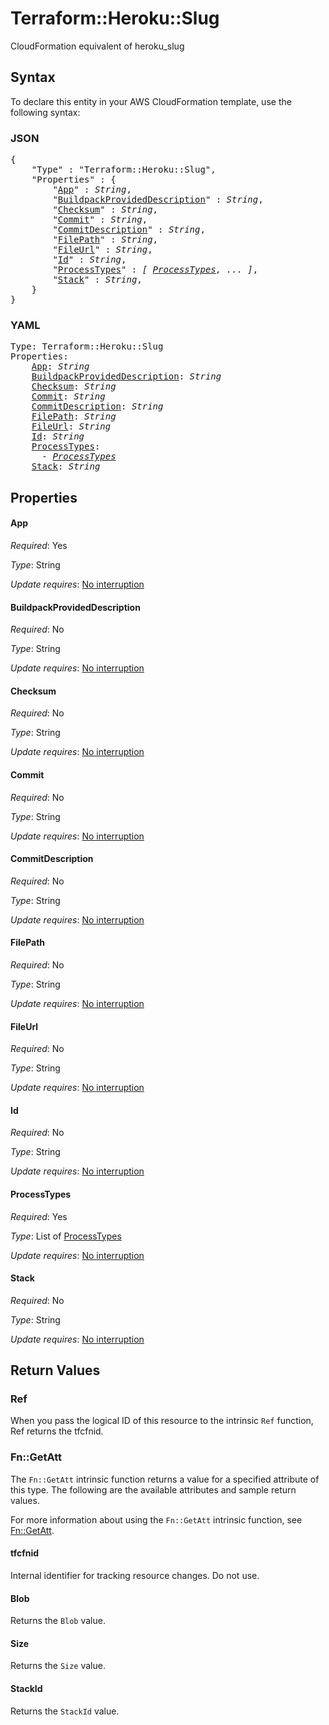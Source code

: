 # Terraform::Heroku::Slug

CloudFormation equivalent of heroku_slug

## Syntax

To declare this entity in your AWS CloudFormation template, use the following syntax:

### JSON

<pre>
{
    "Type" : "Terraform::Heroku::Slug",
    "Properties" : {
        "<a href="#app" title="App">App</a>" : <i>String</i>,
        "<a href="#buildpackprovideddescription" title="BuildpackProvidedDescription">BuildpackProvidedDescription</a>" : <i>String</i>,
        "<a href="#checksum" title="Checksum">Checksum</a>" : <i>String</i>,
        "<a href="#commit" title="Commit">Commit</a>" : <i>String</i>,
        "<a href="#commitdescription" title="CommitDescription">CommitDescription</a>" : <i>String</i>,
        "<a href="#filepath" title="FilePath">FilePath</a>" : <i>String</i>,
        "<a href="#fileurl" title="FileUrl">FileUrl</a>" : <i>String</i>,
        "<a href="#id" title="Id">Id</a>" : <i>String</i>,
        "<a href="#processtypes" title="ProcessTypes">ProcessTypes</a>" : <i>[ <a href="processtypes.md">ProcessTypes</a>, ... ]</i>,
        "<a href="#stack" title="Stack">Stack</a>" : <i>String</i>,
    }
}
</pre>

### YAML

<pre>
Type: Terraform::Heroku::Slug
Properties:
    <a href="#app" title="App">App</a>: <i>String</i>
    <a href="#buildpackprovideddescription" title="BuildpackProvidedDescription">BuildpackProvidedDescription</a>: <i>String</i>
    <a href="#checksum" title="Checksum">Checksum</a>: <i>String</i>
    <a href="#commit" title="Commit">Commit</a>: <i>String</i>
    <a href="#commitdescription" title="CommitDescription">CommitDescription</a>: <i>String</i>
    <a href="#filepath" title="FilePath">FilePath</a>: <i>String</i>
    <a href="#fileurl" title="FileUrl">FileUrl</a>: <i>String</i>
    <a href="#id" title="Id">Id</a>: <i>String</i>
    <a href="#processtypes" title="ProcessTypes">ProcessTypes</a>: <i>
      - <a href="processtypes.md">ProcessTypes</a></i>
    <a href="#stack" title="Stack">Stack</a>: <i>String</i>
</pre>

## Properties

#### App

_Required_: Yes

_Type_: String

_Update requires_: [No interruption](https://docs.aws.amazon.com/AWSCloudFormation/latest/UserGuide/using-cfn-updating-stacks-update-behaviors.html#update-no-interrupt)

#### BuildpackProvidedDescription

_Required_: No

_Type_: String

_Update requires_: [No interruption](https://docs.aws.amazon.com/AWSCloudFormation/latest/UserGuide/using-cfn-updating-stacks-update-behaviors.html#update-no-interrupt)

#### Checksum

_Required_: No

_Type_: String

_Update requires_: [No interruption](https://docs.aws.amazon.com/AWSCloudFormation/latest/UserGuide/using-cfn-updating-stacks-update-behaviors.html#update-no-interrupt)

#### Commit

_Required_: No

_Type_: String

_Update requires_: [No interruption](https://docs.aws.amazon.com/AWSCloudFormation/latest/UserGuide/using-cfn-updating-stacks-update-behaviors.html#update-no-interrupt)

#### CommitDescription

_Required_: No

_Type_: String

_Update requires_: [No interruption](https://docs.aws.amazon.com/AWSCloudFormation/latest/UserGuide/using-cfn-updating-stacks-update-behaviors.html#update-no-interrupt)

#### FilePath

_Required_: No

_Type_: String

_Update requires_: [No interruption](https://docs.aws.amazon.com/AWSCloudFormation/latest/UserGuide/using-cfn-updating-stacks-update-behaviors.html#update-no-interrupt)

#### FileUrl

_Required_: No

_Type_: String

_Update requires_: [No interruption](https://docs.aws.amazon.com/AWSCloudFormation/latest/UserGuide/using-cfn-updating-stacks-update-behaviors.html#update-no-interrupt)

#### Id

_Required_: No

_Type_: String

_Update requires_: [No interruption](https://docs.aws.amazon.com/AWSCloudFormation/latest/UserGuide/using-cfn-updating-stacks-update-behaviors.html#update-no-interrupt)

#### ProcessTypes

_Required_: Yes

_Type_: List of <a href="processtypes.md">ProcessTypes</a>

_Update requires_: [No interruption](https://docs.aws.amazon.com/AWSCloudFormation/latest/UserGuide/using-cfn-updating-stacks-update-behaviors.html#update-no-interrupt)

#### Stack

_Required_: No

_Type_: String

_Update requires_: [No interruption](https://docs.aws.amazon.com/AWSCloudFormation/latest/UserGuide/using-cfn-updating-stacks-update-behaviors.html#update-no-interrupt)

## Return Values

### Ref

When you pass the logical ID of this resource to the intrinsic `Ref` function, Ref returns the tfcfnid.

### Fn::GetAtt

The `Fn::GetAtt` intrinsic function returns a value for a specified attribute of this type. The following are the available attributes and sample return values.

For more information about using the `Fn::GetAtt` intrinsic function, see [Fn::GetAtt](https://docs.aws.amazon.com/AWSCloudFormation/latest/UserGuide/intrinsic-function-reference-getatt.html).

#### tfcfnid

Internal identifier for tracking resource changes. Do not use.

#### Blob

Returns the <code>Blob</code> value.

#### Size

Returns the <code>Size</code> value.

#### StackId

Returns the <code>StackId</code> value.

